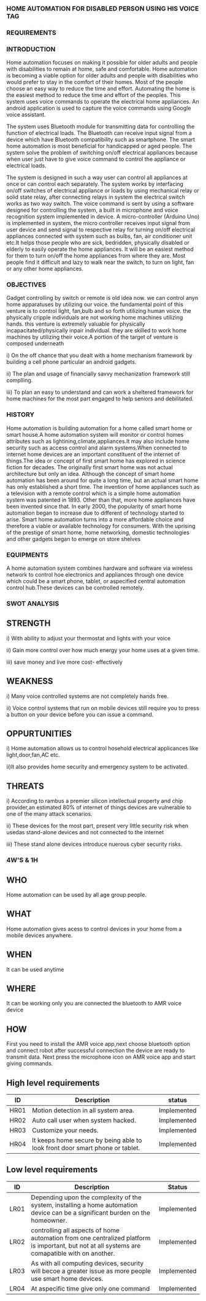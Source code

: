  ###                                                  HOME AUTOMATION FOR DISABLED PERSON USING HIS VOICE TAG
 
### REQUIREMENTS 

### INTRODUCTION

Home automation focuses on making it possible for older adults and people with disabilities to remain at home, safe and comfortable. Home automation is becoming a viable option for older adults and people with disabilities who would prefer to stay in the comfort of their homes. Most of the people choose an easy way to reduce the time and effort. Automating the home is the easiest method to reduce the time and effort of the peoples. This system uses voice commands to operate the electrical home appliances. An android application is used to capture the voice commands using Google voice assistant.

The system uses Bluetooth module for transmitting data for controlling the function of electrical loads. The Bluetooth can receive input signal from a device which have Bluetooth compatibility such as smartphone. The smart home automation is most beneficial for handicapped or aged people. The system solve the problem of switching on/off electrical appliances because when user just have to give voice command to control the appliance or electrical loads.

The system is designed in such a way user can control all appliances at once or can control each separately. The system works by interfacing on/off switches of electrical appliance or loads by using mechanical relay or solid state relay, after connecting relays in system the electrical switch works as two way switch. The voice command is sent by using a software designed for controlling the system, a built in microphone and voice recognition system implemented in device. A micro-controller (Arduino Uno) is implemented in system, the micro controller receives input signal from user device and send signal to respective relay for turning on/off electrical appliances connected with system such as bulbs, fan, air conditioner unit etc.It helps those people who are sick, bedridden, physically disabled or elderly to easily operate the home appliances. It will be an easiest method for them to turn on/off the home appliances from where they are. Most people find it difficult and lazy to walk near the switch, to turn on light, fan or any other home appliances. 

### OBJECTIVES
 
 Gadget controlling by switch or remote is old idea now. we can control anyn home apparatuses by utilizing our voice. the fundamental point of this venture is to control light, fan,bulb and so forth utilizing human voice. the physically cripple individuals are not working home machines utilizing hands. this venture is extremely valuable for physically incapacitated/physically inpair individual. they are skilled to work home machines by utilizing their voice.A portion of the target of venture is composed underneath
 
  i) On the off chance that you dealt with a home mechanism framework by building a cell phone particular an android gadgets.
  
  ii) The plan and usage of financially savvy mechanization framework still complling.
  
  iii) To plan an easy to understand and can work a sheltered framework for home machines for the most part engaged to help seniors and debilitated.

### HISTORY

Home automation is building automation for a home called smart home or smart house.A home automation system will monitor or control homes attributes such as lightining,climate,appliances.It may also include home security such as access control and alarm systems.When connected to internet home devices are an important constituent of the internet of things.The idea or concept of first smart home has explored in science fiction for decades. The originally first smart home was not actual architecture but only an idea. Although the concept of smart home automation has been around for quite a long time, but an actual smart home has only established a short time. The invention of home appliances such as a television with a remote control which is a simple home automation system was patented in 1893. Other than that, more home appliances have been invented since that. In early 2000, the popularity of smart home automation began to increase due to different of technology started to arise. Smart home automation turns into a more affordable choice and therefore a viable or available technology for consumers. With the uprising of the prestige of smart home, home networking, domestic technologies and other gadgets began to emerge on store shelves

### EQUIPMENTS

A home automation system combines hardware and software via wireless network to control hoe electronics and appliances through one device which could be a smart phone, tablet, or aspecified central automation control hub.These devices can be controlled remotely.

### SWOT ANALYSIS

## STRENGTH

i)  With ability to adjust your thermostat and lights with your voice

ii) Gain more control over how much energy your home uses at a given time.

iii) save money and live more cost- effectively

## WEAKNESS
i) Many voice controlled systems are not completely hands free.

ii) Voice control systems that run on mobile devices still require you to press a button on your device before you can issue a command.

## OPPURTUNITIES
i) Home automation allows us to control hosehold electrical applicances like light,door,fan,AC etc.

ii)It also provides home security and emergency system to be activated.

## THREATS
i) According to rambus a premier silicon intellectual property and chip provider,an estimated 80% of internet of things devices are vulnerable to one of the many attack scenarios.

ii) These devices for the most part, present very little security risk when usedas stand-alone devices and not connected to the internet

iii) These stand alone devices introduce nuerous cyber security risks.

### 4W'S & 1H

## WHO

Home automation can be used by all age group people.

## WHAT

Home automation gives acess to control devices in your home from a mobile devices anywhere.

## WHEN

It can be used anytime

## WHERE

It can be working only you are connected the bluetooth to AMR voice device 

## HOW

First you need to install the AMR voice app,next choose bluetooth option and connect robot after successful connection the device are ready to transmit data. Next press the microphone icon on AMR voice app and start giving commands.

## High level requirements
|ID|Description|status|
|---|---|---|
|HR01| Motion detection in all system area.|Implemented|
|HR02| Auto call user when system hacked.|Implemented|
|HR03| Customize your needs.|Implemented|
|HR04| It keeps home secure by being able to look front door smart phone or tablet.|Implemented|

## Low level requirements
|ID|Description|Status|
|---|---|---|
|LR01|Depending upon the complexity of the system, installing a home automation device can be a significant burden on the homeowner.|Implemented|
|LR02|controlling all aspects of home automation from one centralized platform is important, but not at all systems are comapatible with on another.|Implemented|
|LR03|As with all computing devices, security will becoe a greater issue as more people use smart home devices.|Implemented|
|LR04|At aspecific time give only one command|Implemented|
